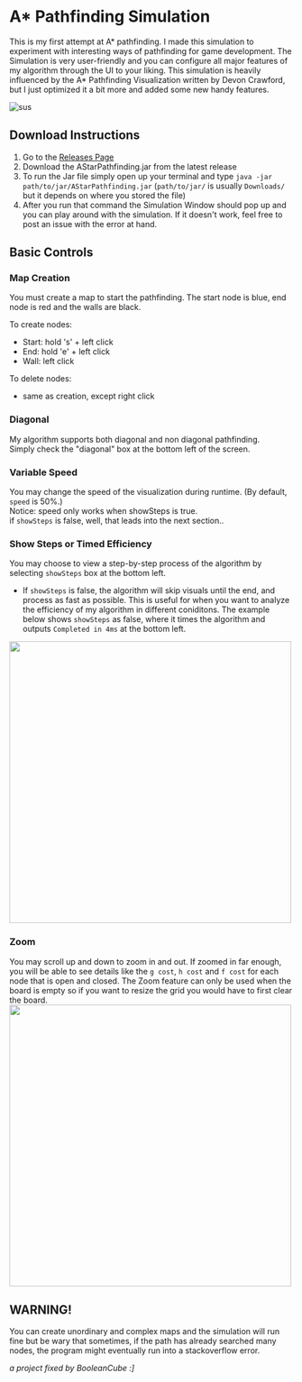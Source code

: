 # A* Pathfinding Simulation

This is my first attempt at A* pathfinding. I made this simulation to experiment with interesting ways of pathfinding for game development. The Simulation is very user-friendly and you can configure all major features of my algorithm through the UI to your liking. This simulation is heavily influenced by the A* Pathfinding Visualization written by Devon Crawford, but I just optimized it a bit more and added some new handy features.

![sus](https://user-images.githubusercontent.com/47650058/147399417-daed2f3a-5933-4c36-b3df-f2c84ea024cf.gif)

## Download Instructions
1) Go to the [Releases Page](https://github.com/BooleanCube/AStar-Pathfinding-Simulation/releases)
2) Download the AStarPathfinding.jar from the latest release
3) To run the Jar file simply open up your terminal and type `java -jar path/to/jar/AStarPathfinding.jar` (`path/to/jar/` is usually `Downloads/` but it depends on where you stored the file)
4) After you run that command the Simulation Window should pop up and you can play around with the simulation. If it doesn't work, feel free to post an issue with the error at hand.

## Basic Controls

### Map Creation
You must create a map to start the pathfinding. The start node is blue, end node is red and the walls are black.

To create nodes:
  - Start: hold 's' + left click
  - End: hold 'e' + left click
  - Wall: left click
  
To delete nodes:
  - same as creation, except right click

### Diagonal
My algorithm supports both diagonal and non diagonal pathfinding. <br>
Simply check the "diagonal" box at the bottom left of the screen.

### Variable Speed
You may change the speed of the visualization during runtime. (By default, `speed` is 50%.) <br>
Notice: speed only works when showSteps is true. <br>
if `showSteps` is false, well, that leads into the next section.. 

### Show Steps or Timed Efficiency
You may choose to view a step-by-step process of the algorithm by selecting `showSteps` box at the bottom left. 
  - If `showSteps` is false, the algorithm will skip visuals until the end, and process as fast as possible.
This is useful for when you want to analyze the efficiency of my algorithm in different coniditons. The example below shows `showSteps` as false, where it times the algorithm and outputs `Completed in 4ms` at the bottom left. <br>
<img src="https://user-images.githubusercontent.com/47650058/147399062-76e9eb05-939d-460e-9083-1e9c2a1b9fa9.png" width="500" />

### Zoom
You may scroll up and down to zoom in and out. If zoomed in far enough, you will be able to see details like the `g cost`, `h cost` and `f cost` for each node that is open and closed. The Zoom feature can only be used when the board is empty so if you want to resize the grid you would have to first clear the board. <br>
<img src="https://user-images.githubusercontent.com/47650058/147398876-e92b037e-9b70-4d35-b46a-3fc413baf548.png" width="500" />

## WARNING!
You can create unordinary and complex maps and the simulation will run fine but be wary that sometimes, if the path has already searched many nodes, the program might eventually run into a stackoverflow error. <br>

*a project fixed by BooleanCube :]*
